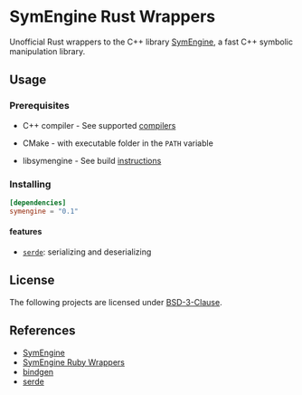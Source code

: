 # SymEngine Rust Wrappers

Unofficial Rust wrappers to the C++ library [SymEngine](https://github.com/symengine/symengine), a fast C++ symbolic manipulation library.

## Usage

### Prerequisites

* C++ compiler        - See supported [compilers](https://github.com/symengine/symengine/wiki/Compiler-Support)

* CMake               - with executable folder in the `PATH` variable

* libsymengine        - See build [instructions](https://github.com/symengine/symengine/wiki/Building-SymEngine)

### Installing

```toml
[dependencies]
symengine = "0.1"
```

#### features

* [`serde`](https://github.com/serde-rs/serde): serializing and deserializing

## License

The following projects are licensed under [BSD-3-Clause](https://github.com/podo-os/symengine.rs/blob/master/LICENSE).

## References

* [SymEngine](https://github.com/symengine/symengine)
* [SymEngine Ruby Wrappers](https://github.com/symengine/symengine.rb)
* [bindgen](https://github.com/rust-lang/rust-bindgen)
* [serde](https://github.com/serde-rs/serde)
